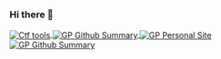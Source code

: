 ### Hi there 👋


<a href="https://github.com/bigpick/CaptureTheFlagCode">
  <img align="center" src="https://github-readme-stats.vercel.app/api/pin/?username=bigpick&repo=CaptureTheFlagCode&show_owner=True&bg_color=0,FFFF80,FF80BF&hide_border=true&theme=graywhite" alt="Ctf tools" />
</a>

<a href="https://github.com/bigpick">
  <img align="center" src="https://github-readme-stats.vercel.app/api?username=bigpick&hide_title=true&hide_border=true&show_icons=true&include_all_commits=true&count_private=true&line_height=21&text_color=282a36&icon_color=282a36&bg_color=45,FF80BF,9580FF&hide_rank=true&theme=graywhite" alt="GP Github Summary" />
</a>

<a href="https://bigpick.github.io/TodayILearned">
  <img align="center" src="https://github-readme-stats.vercel.app/api/pin/?username=bigpick&repo=TodayILearned&show_owner=True&bg_color=0,9580FF,80FFEA&hide_border=true&theme=graywhite" alt="GP Personal Site" />
</a>

<a href="https://github.com/anuraghazra/github-readme-stats">
  <img align="center" src="https://github-readme-stats.vercel.app/api/top-langs?username=bigpick&hide=html&custom_title=Top%20Repository%20Languages&hide_border=true&layout=compact&langs_count=6&text_color=282a36&title_color=282a36&icon_color=282a36&bg_color=0,80FFEA,8AFF80&theme=graywhite" alt="GP Github Summary" />
</a>


<!--
**bigpick/bigpick** is a ✨ _special_ ✨ repository because its `README.md` (this file) appears on your GitHub profile.

Here are some ideas to get you started:

- 🔭 I’m currently working on ...
- 🌱 I’m currently learning ...
- 👯 I’m looking to collaborate on ...
- 🤔 I’m looking for help with ...
- 💬 Ask me about ...
- 📫 How to reach me: ...
- 😄 Pronouns: ...
- ⚡ Fun fact: ...
-->
